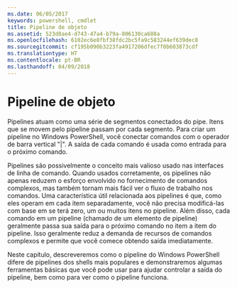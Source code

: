 ```yaml
---
ms.date: 06/05/2017
keywords: powershell, cmdlet
title: Pipeline de objeto
ms.assetid: 523d8ae4-d743-47a4-b79a-806130ca688a
ms.openlocfilehash: 6102ec6e8fbf38fdc2bc5fa9c583244ef639dec8
ms.sourcegitcommit: cf195b090b3223fa4917206dfec7f0b603873cdf
ms.translationtype: HT
ms.contentlocale: pt-BR
ms.lasthandoff: 04/09/2018
---
```

# <a name="object-pipeline"></a>Pipeline de objeto
Pipelines atuam como uma série de segmentos conectados do pipe. Itens que se movem pelo pipeline passam por cada segmento. Para criar um pipeline no Windows PowerShell, você conectar comandos com o operador de barra vertical "|". A saída de cada comando é usada como entrada para o próximo comando.

Pipelines são possivelmente o conceito mais valioso usado nas interfaces de linha de comando. Quando usados corretamente, os pipelines não apenas reduzem o esforço envolvido no fornecimento de comandos complexos, mas também tornam mais fácil ver o fluxo de trabalho nos comandos. Uma característica útil relacionada aos pipelines é que, como eles operam em cada item separadamente, você não precisa modificá-las com base em se terá zero, um ou muitos itens no pipeline. Além disso, cada comando em um pipeline (chamado de um elemento de pipeline) geralmente passa sua saída para o próximo comando no item a item do pipeline. Isso geralmente reduz a demanda de recursos de comandos complexos e permite que você comece obtendo saída imediatamente.

Neste capítulo, descreveremos como o pipeline do Windows PowerShell difere de pipelines dos shells mais populares e demonstraremos algumas ferramentas básicas que você pode usar para ajudar controlar a saída do pipeline, bem como para ver como o pipeline funciona.